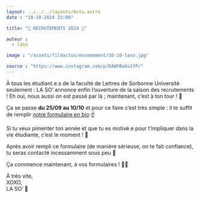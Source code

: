 ```yaml
---
layout: ../../../layouts/Actu.astro
date : "10-10-2024 23:00"

title: "📣 RECRUTEMENTS 2024 📣"

auteur :
  - laso

image : "/assets/fildactus/encemoment/10-10-laso.jpg"

source : "https://www.instagram.com/p/DAWYBa6o2YP/"
---
```


À tous les étudiant.e.s de la faculté de Lettres de Sorbonne Université seulement : LA SO’ annonce enfin l’ouverture de la saison des recrutements ! Eh oui, nous aussi on est passé par là ; maintenant, c’est à ton tour ! 🥰

Ça se passe __du 25/09 au 10/10__ et pour ce faire c’est très simple : il te suffit de remplir [notre formulaire en bio](https://docs.google.com/forms/d/e/1FAIpQLScwPwVnfO4s0dTLDu0jWvkQ6tL59NmVzc6QYcSrBKr2esXklg/viewform) ☝️

Si tu veux pimenter ton année et que tu es motivé.e pour t’impliquer dans la vie étudiante, c’est le moment ! 🎉

Après avoir rempli ce formulaire (de manière sérieuse, on te fait confiance), tu seras contacté incessamment sous peu 🤫

Ça commence maintenant, à vos formulaires ! 💪🏼

À très vite,  
XOXO,  
LA SO’ 💛